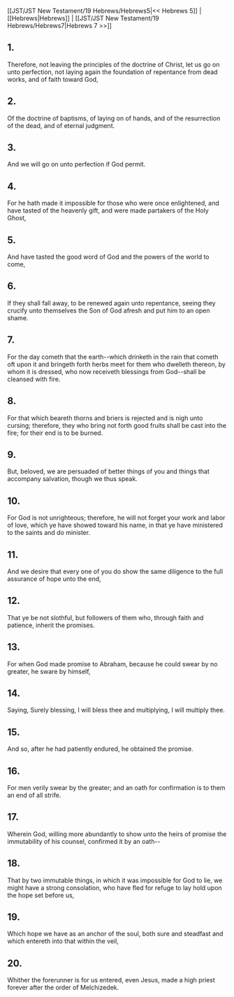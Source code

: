 [[JST/JST New Testament/19 Hebrews/Hebrews5|<< Hebrews 5]] | [[Hebrews|Hebrews]] | [[JST/JST New Testament/19 Hebrews/Hebrews7|Hebrews 7 >>]]
## 1.
Therefore, not leaving the principles of the doctrine of Christ, let us go on unto perfection, not laying again the foundation of repentance from dead works, and of faith toward God,
## 2.
Of the doctrine of baptisms, of laying on of hands, and of the resurrection of the dead, and of eternal judgment.
## 3.
And we will go on unto perfection if God permit.
## 4.
For he hath made it impossible for those who were once enlightened, and have tasted of the heavenly gift, and were made partakers of the Holy Ghost,
## 5.
And have tasted the good word of God and the powers of the world to come,
## 6.
If they shall fall away, to be renewed again unto repentance, seeing they crucify unto themselves the Son of God afresh and put him to an open shame.
## 7.
For the day cometh that the earth\--which drinketh in the rain that cometh oft upon it and bringeth forth herbs meet for them who dwelleth thereon, by whom it is dressed, who now receiveth blessings from God\--shall be cleansed with fire.
## 8.
For that which beareth thorns and briers is rejected and is nigh unto cursing; therefore, they who bring not forth good fruits shall be cast into the fire; for their end is to be burned.
## 9.
But, beloved, we are persuaded of better things of you and things that accompany salvation, though we thus speak.
## 10.
For God is not unrighteous; therefore, he will not forget your work and labor of love, which ye have showed toward his name, in that ye have ministered to the saints and do minister.
## 11.
And we desire that every one of you do show the same diligence to the full assurance of hope unto the end,
## 12.
That ye be not slothful, but followers of them who, through faith and patience, inherit the promises.
## 13.
For when God made promise to Abraham, because he could swear by no greater, he sware by himself,
## 14.
Saying, Surely blessing, I will bless thee and multiplying, I will multiply thee.
## 15.
And so, after he had patiently endured, he obtained the promise.
## 16.
For men verily swear by the greater; and an oath for confirmation is to them an end of all strife.
## 17.
Wherein God, willing more abundantly to show unto the heirs of promise the immutability of his counsel, confirmed it by an oath\--
## 18.
That by two immutable things, in which it was impossible for God to lie, we might have a strong consolation, who have fled for refuge to lay hold upon the hope set before us,
## 19.
Which hope we have as an anchor of the soul, both sure and steadfast and which entereth into that within the veil,
## 20.
Whither the forerunner is for us entered, even Jesus, made a high priest forever after the order of Melchizedek.

